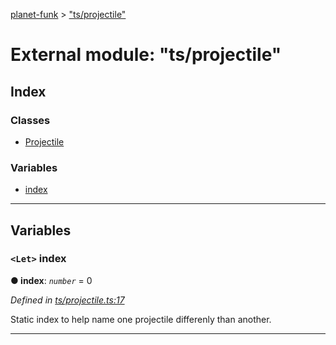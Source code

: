 [planet-funk](../README.md) > ["ts/projectile"](../modules/_ts_projectile_.md)

# External module: "ts/projectile"

## Index

### Classes

* [Projectile](../classes/_ts_projectile_.projectile.md)

### Variables

* [index](_ts_projectile_.md#index)

---

## Variables

<a id="index"></a>

### `<Let>` index

**● index**: *`number`* = 0

*Defined in [ts/projectile.ts:17](https://github.com/WilliamRADFunk/planet-funk/blob/59b11b0/src/ts/projectile.ts#L17)*

Static index to help name one projectile differenly than another.

___

